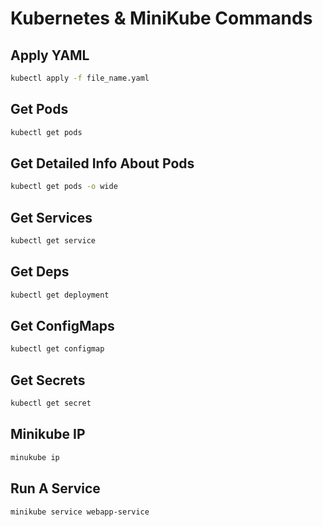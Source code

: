 # Kubernetes & MiniKube Commands

## Apply YAML
```bash
kubectl apply -f file_name.yaml
```

## Get Pods
```bash
kubectl get pods
```

## Get Detailed Info About Pods
```bash
kubectl get pods -o wide
```

## Get Services
```bash
kubectl get service
```

## Get Deps
```bash
kubectl get deployment
```

## Get ConfigMaps
```bash
kubectl get configmap
```

## Get Secrets
```bash
kubectl get secret
```

## Minikube IP
```bash
minukube ip
```

## Run A Service
```bash
minikube service webapp-service
```
